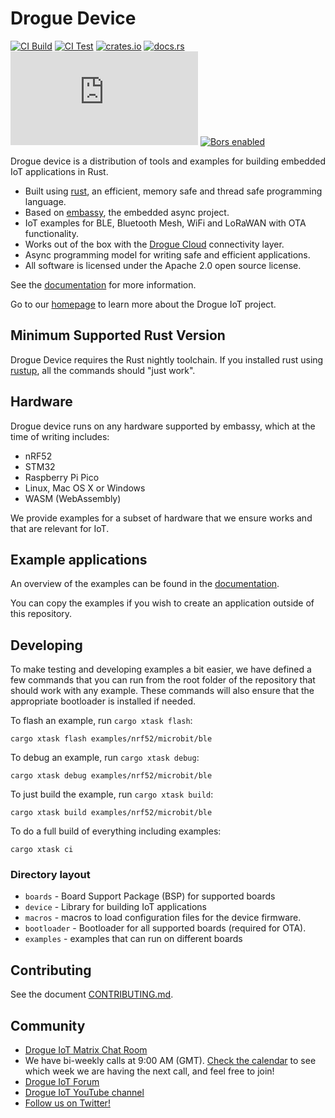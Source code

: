 # Drogue Device

[![CI Build](https://github.com/drogue-iot/drogue-device/actions/workflows/build.yaml/badge.svg)](https://github.com/drogue-iot/drogue-device/actions/workflows/build.yaml)
[![CI Test](https://github.com/drogue-iot/drogue-device/actions/workflows/test.yaml/badge.svg)](https://github.com/drogue-iot/drogue-device/actions/workflows/test.yaml)
[![crates.io](https://img.shields.io/crates/v/drogue-device.svg)](https://crates.io/crates/drogue-device)
[![docs.rs](https://docs.rs/drogue-device/badge.svg)](https://docs.rs/drogue-device)
[![Matrix](https://img.shields.io/matrix/drogue-iot:matrix.org)](https://matrix.to/#/#drogue-iot:matrix.org)
[![Bors enabled](https://bors.tech/images/badge_small.svg)](https://app.bors.tech/repositories/40676)

Drogue device is a distribution of tools and examples for building embedded IoT applications in Rust.

* Built using [rust](https://www.rust-lang.org), an efficient, memory safe and thread safe programming language.
* Based on [embassy](https://github.com/embassy-rs/embassy), the embedded async project. 
* IoT examples for BLE, Bluetooth Mesh, WiFi and LoRaWAN with OTA functionality.
* Works out of the box with the [Drogue Cloud](https://github.com/drogue-iot/drogue-cloud) connectivity layer.
* Async programming model for writing safe and efficient applications.
* All software is licensed under the Apache 2.0 open source license.

See the [documentation](https://book.drogue.io/drogue-device/dev/index.html) for more information.

Go to our [homepage](https://www.drogue.io) to learn more about the Drogue IoT project.

## Minimum Supported Rust Version

Drogue Device requires the Rust nightly toolchain. If you installed rust using [rustup](https://rustup.rs), all the commands should "just work".

## Hardware

Drogue device runs on any hardware supported by embassy, which at the time of writing includes:

* nRF52 
* STM32
* Raspberry Pi Pico
* Linux, Mac OS X or Windows
* WASM (WebAssembly)

We provide examples for a subset of hardware that we ensure works and that are relevant for IoT.

## Example applications

An overview of the examples can be found in the [documentation](https://book.drogue.io/drogue-device/dev/examples.html).

You can copy the examples if you wish to create an application outside of this repository.

## Developing

To make testing and developing examples a bit easier, we have defined a few commands that you can run from the root folder of the repository that should work with any example. These commands will also ensure that the appropriate bootloader is installed if needed.

To flash an example, run `cargo xtask flash`:

~~~shell
cargo xtask flash examples/nrf52/microbit/ble
~~~

To debug an example, run `cargo xtask debug`:

~~~shell
cargo xtask debug examples/nrf52/microbit/ble
~~~

To just build the example, run `cargo xtask build`:

~~~shell
cargo xtask build examples/nrf52/microbit/ble
~~~

To do a full build of everything including examples:

~~~shell
cargo xtask ci
~~~

### Directory layout

* `boards` - Board Support Package (BSP) for supported boards
* `device` - Library for building IoT applications
* `macros` - macros to load configuration files for the device firmware.
* `bootloader` - Bootloader for all supported boards (required for OTA).
* `examples` - examples that can run on different boards

## Contributing

See the document [CONTRIBUTING.md](CONTRIBUTING.md).

## Community

* [Drogue IoT Matrix Chat Room](https://matrix.to/#/#drogue-iot:matrix.org)
* We have bi-weekly calls at 9:00 AM (GMT). [Check the calendar](https://calendar.google.com/calendar/u/0/embed?src=ofuctjec399jr6kara7n0uidqg@group.calendar.google.com&pli=1) to see which week we are having the next call, and feel free to join!
* [Drogue IoT Forum](https://discourse.drogue.io/)
* [Drogue IoT YouTube channel](https://www.youtube.com/channel/UC7GZUy2hKidvY6V_3QZfCcA)
* [Follow us on Twitter!](https://twitter.com/DrogueIoT)
